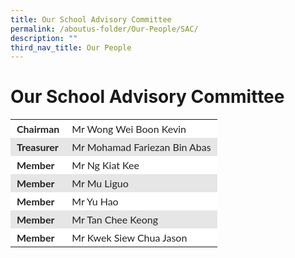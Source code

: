 ```yaml
---
title: Our School Advisory Committee
permalink: /aboutus-folder/Our-People/SAC/
description: ""
third_nav_title: Our People
---
```

# Our School Advisory Committee

<table style="box-sizing: inherit; border-collapse: collapse; border-spacing: 0px; width: 776.333px; max-width: 100%; color: rgb(34, 34, 34); font-family: Lato, sans-serif; font-size: 16px; font-style: normal; font-variant-ligatures: normal; font-variant-caps: normal; font-weight: 400; letter-spacing: normal; orphans: 2; text-align: start; text-transform: none; white-space: normal; widows: 2; word-spacing: 0px; -webkit-text-stroke-width: 0px; text-decoration-thickness: initial; text-decoration-style: initial; text-decoration-color: initial;"><tbody style="box-sizing: inherit;"><tr style="box-sizing: inherit; background: rgb(255, 255, 255);"><td style="box-sizing: inherit; padding: 5px 10px;"><strong style="box-sizing: inherit; font-weight: bold;">Chairman</strong></td><td style="box-sizing: inherit; padding: 5px 10px;">Mr Wong Wei Boon Kevin</td></tr><tr style="box-sizing: inherit; background: rgb(230, 230, 230);"><td style="box-sizing: inherit; padding: 5px 10px;"><strong style="box-sizing: inherit; font-weight: bold;">Treasurer</strong></td><td style="box-sizing: inherit; padding: 5px 10px;">Mr Mohamad Fariezan Bin Abas</td></tr><tr style="box-sizing: inherit; background: rgb(255, 255, 255);"><td style="box-sizing: inherit; padding: 5px 10px;"><strong style="box-sizing: inherit; font-weight: bold;">Member</strong></td><td style="box-sizing: inherit; padding: 5px 10px;">Mr Ng Kiat Kee</td></tr><tr style="box-sizing: inherit; background: rgb(230, 230, 230);"><td style="box-sizing: inherit; padding: 5px 10px;"><strong style="box-sizing: inherit; font-weight: bold;">Member</strong></td><td style="box-sizing: inherit; padding: 5px 10px;">Mr Mu Liguo</td></tr><tr style="box-sizing: inherit; background: rgb(255, 255, 255);"><td style="box-sizing: inherit; padding: 5px 10px;"><strong style="box-sizing: inherit; font-weight: bold;">Member</strong></td><td style="box-sizing: inherit; padding: 5px 10px;">Mr Yu Hao</td></tr><tr style="box-sizing: inherit; background: rgb(230, 230, 230);"><td style="box-sizing: inherit; padding: 5px 10px;"><strong style="box-sizing: inherit; font-weight: bold;">Member</strong></td><td style="box-sizing: inherit; padding: 5px 10px;">Mr Tan Chee Keong</td></tr><tr style="box-sizing: inherit; background: rgb(255, 255, 255);"><td style="box-sizing: inherit; padding: 5px 10px;"><strong style="box-sizing: inherit; font-weight: bold;">Member</strong></td><td style="box-sizing: inherit; padding: 5px 10px;">Mr Kwek Siew Chua Jason</td></tr></tbody></table>